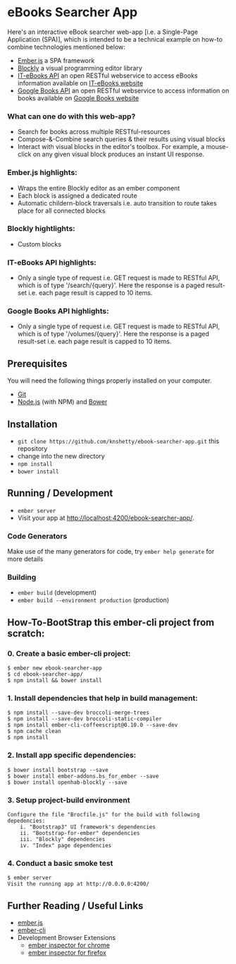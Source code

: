 # eBooks Searcher App

Here's an interactive eBook searcher web-app [i.e. a Single-Page Application (SPA)], which is intended to be a technical example on how-to combine technologies mentioned below:

* [Ember.js](http://emberjs.com/) a SPA framework
* [Blockly](https://developers.google.com/blockly/) a visual programming editor library
* [IT-eBooks API](http://it-ebooks-api.info/) an open RESTful webservice to access eBooks information available on [IT-eBooks website](http://it-ebooks.info/)
* [Google Books API](https://developers.google.com/books/docs/overview) an open RESTful webservice to access information on books available on [Google Books website](https://books.google.com/)

### What can one do with this web-app?

* Search for books across multiple RESTful-resources
* Compose-&-Combine search queries & their results using visual blocks
* Interact with visual blocks in the editor's toolbox. For example, a mouse-click on any given visual block produces an instant UI response.

### Ember.js highlights:

* Wraps the entire Blockly editor as an ember component
* Each block is assigned a dedicated route
* Automatic childern-block traversals i.e. auto transition to route takes place for all connected blocks

### Blockly hightlights:

* Custom blocks

### IT-eBooks API highlights:

* Only a single type of request i.e. GET request is made to RESTful API, which is of type '/search/{query}'. Here the response is a paged result-set i.e. each page result is capped to 10 items.

### Google Books API highlights:

* Only a single type of request i.e. GET request is made to RESTful API, which is of type '/volumes/{query}'. Here the response is a paged result-set i.e. each page result is capped to 10 items.

## Prerequisites

You will need the following things properly installed on your computer.

* [Git](http://git-scm.com/)
* [Node.js](http://nodejs.org/) (with NPM) and [Bower](http://bower.io/)

## Installation

* `git clone https://github.com/knshetty/ebook-searcher-app.git` this repository
* change into the new directory
* `npm install`
* `bower install`

## Running / Development

* `ember server`
* Visit your app at [http://localhost:4200/ebook-searcher-app/](http://localhost:4200/ebook-searcher-app/).

### Code Generators

Make use of the many generators for code, try `ember help generate` for more details

### Building

* `ember build` (development)
* `ember build --environment production` (production)

## How-To-BootStrap this ember-cli project from scratch:

### 0. Create a basic ember-cli project:

	$ ember new ebook-searcher-app
	$ cd ebook-searcher-app/
	$ npm install && bower install

### 1. Install dependencies that help in build management:

	$ npm install --save-dev broccoli-merge-trees
	$ npm install --save-dev broccoli-static-compiler
	$ npm install ember-cli-coffeescript@0.10.0 --save-dev
	$ npm cache clean
	$ npm install

### 2. Install app specific dependencies:

	$ bower install bootstrap --save
	$ bower install ember-addons.bs_for_ember --save
	$ bower install openhab-blockly --save

### 3. Setup project-build environment

	Configure the file "Brocfile.js" for the build with following depedencies:
		i. "Bootstrap3" UI framework's dependencies
		ii. "Bootstrap-for-ember" dependencies
		iii. "Blockly" dependencies
		iv. "Index" page dependencies

### 4. Conduct a basic smoke test

	$ ember server
	Visit the running app at http://0.0.0.0:4200/

## Further Reading / Useful Links

* [ember.js](http://emberjs.com/)
* [ember-cli](http://www.ember-cli.com/)
* Development Browser Extensions
  * [ember inspector for chrome](https://chrome.google.com/webstore/detail/ember-inspector/bmdblncegkenkacieihfhpjfppoconhi)
  * [ember inspector for firefox](https://addons.mozilla.org/en-US/firefox/addon/ember-inspector/)

